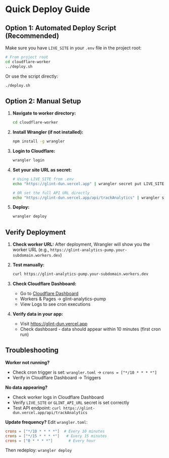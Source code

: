 # Quick Deploy Guide

## Option 1: Automated Deploy Script (Recommended)

Make sure you have `LIVE_SITE` in your `.env` file in the project root:

```bash
# From project root
cd cloudflare-worker
../deploy.sh
```

Or use the script directly:
```bash
./deploy.sh
```

## Option 2: Manual Setup

1. **Navigate to worker directory:**
   ```bash
   cd cloudflare-worker
   ```

2. **Install Wrangler (if not installed):**
   ```bash
   npm install -g wrangler
   ```

3. **Login to Cloudflare:**
   ```bash
   wrangler login
   ```

4. **Set your site URL as secret:**
   ```bash
   # Using LIVE_SITE from .env
   echo "https://glint-dun.vercel.app" | wrangler secret put LIVE_SITE
   
   # OR set the full API URL directly
   echo "https://glint-dun.vercel.app/api/trackAnalytics" | wrangler secret put GLINT_API_URL
   ```

5. **Deploy:**
   ```bash
   wrangler deploy
   ```

## Verify Deployment

1. **Check worker URL:**
   After deployment, Wrangler will show you the worker URL (e.g., `https://glint-analytics-pump.your-subdomain.workers.dev`)

2. **Test manually:**
   ```bash
   curl https://glint-analytics-pump.your-subdomain.workers.dev
   ```

3. **Check Cloudflare Dashboard:**
   - Go to [Cloudflare Dashboard](https://dash.cloudflare.com)
   - Workers & Pages → glint-analytics-pump
   - View Logs to see cron executions

4. **Verify data in your app:**
   - Visit https://glint-dun.vercel.app
   - Check dashboard - data should appear within 10 minutes (first cron run)

## Troubleshooting

**Worker not running?**
- Check cron trigger is set: `wrangler.toml` → `crons = ["*/10 * * * *"]`
- Verify in Cloudflare Dashboard → Triggers

**No data appearing?**
- Check worker logs in Cloudflare Dashboard
- Verify `LIVE_SITE` or `GLINT_API_URL` secret is set correctly
- Test API endpoint: `curl https://glint-dun.vercel.app/api/trackAnalytics`

**Update frequency?**
Edit `wrangler.toml`:
```toml
crons = ["*/10 * * * *"]  # Every 10 minutes
crons = ["*/15 * * * *"]   # Every 15 minutes
crons = ["0 * * * *"]       # Every hour
```

Then redeploy: `wrangler deploy`

